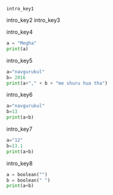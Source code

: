 ```ngMeta
intro_key1
```

intro_key2
intro_key3



intro_key4


```python
a = "Megha"
print(a)
```
intro_key5


```python
a="navgurukul"
b= 2016
print(a+"," + b + "me shuru hua tha")
```
intro_key6


```python
a="navgurukul"
b=13
print(a+b)
```
intro_key7


```python
a="12"
b=13.1
print(a+b)
```
intro_key8


```python
a = boolean("")
b = boolean(" ")
print(a+b)
```

